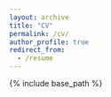 ```yaml
---
layout: archive
title: "CV"
permalink: /cv/
author_profile: true
redirect_from:
  - /resume
---
```


{% include base_path %}

<object data="/files/CV/CV.pdf" width="1000" height="1000" type='application/pdf' />
